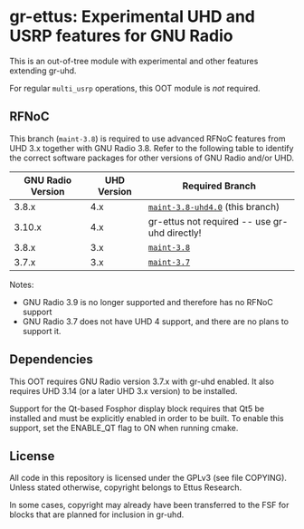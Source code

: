 # gr-ettus: Experimental UHD and USRP features for GNU Radio

This is an out-of-tree module with experimental and other features
extending gr-uhd.

For regular `multi_usrp` operations, this OOT module is *not* required.

## RFNoC

This branch (`maint-3.8`) is required to use advanced RFNoC features
from UHD 3.x together with GNU Radio 3.8. Refer to the following table to
identify the correct software packages for other versions of GNU Radio and/or
UHD.

| GNU Radio Version | UHD Version | Required Branch                          |
|-------------------|-------------|------------------------------------------|
| 3.8.x             | 4.x         | [`maint-3.8-uhd4.0`](https://github.com/EttusResearch/gr-ettus/tree/maint-3.8-uhd4.0) (this branch) |
| 3.10.x            | 4.x         | gr-ettus not required -- use gr-uhd directly!
| 3.8.x             | 3.x         | [`maint-3.8`](https://github.com/EttusResearch/gr-ettus/tree/maint-3.8) |
| 3.7.x             | 3.x         | [`maint-3.7`](https://github.com/EttusResearch/gr-ettus/tree/maint-3.7) |


Notes:
- GNU Radio 3.9 is no longer supported and therefore has no RFNoC support
- GNU Radio 3.7 does not have UHD 4 support, and there are no plans to
  support it.

## Dependencies

This OOT requires GNU Radio version 3.7.x with gr-uhd enabled.
It also requires UHD 3.14 (or a later UHD 3.x version) to be installed.

Support for the Qt-based Fosphor display block requires that Qt5 be
installed and must be explicitly enabled in order to be built. To
enable this support, set the ENABLE\_QT flag to ON when running
cmake.

## License

All code in this repository is licensed under the GPLv3 (see file
COPYING). Unless stated otherwise, copyright belongs to Ettus Research.

In some cases, copyright may already have been transferred to the FSF
for blocks that are planned for inclusion in gr-uhd.
